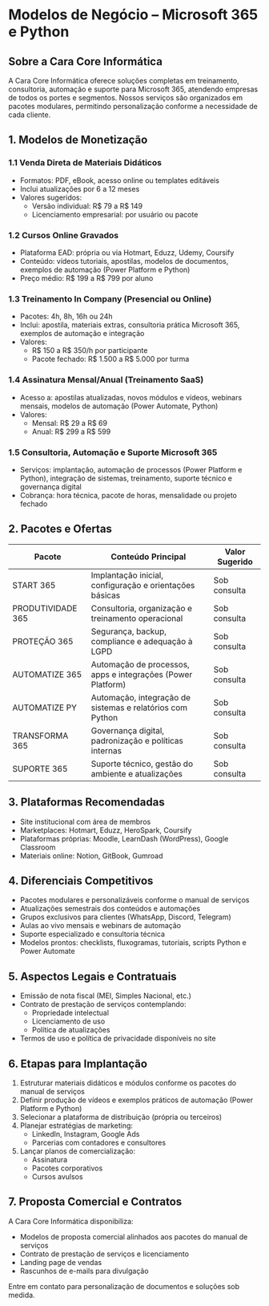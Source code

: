 # Modelos de Negócio – Microsoft 365 e Python

## Sobre a Cara Core Informática

A Cara Core Informática oferece soluções completas em treinamento, consultoria, automação e suporte para Microsoft 365, atendendo empresas de todos os portes e segmentos. Nossos serviços são organizados em pacotes modulares, permitindo personalização conforme a necessidade de cada cliente.

## 1. Modelos de Monetização

### 1.1 Venda Direta de Materiais Didáticos

- Formatos: PDF, eBook, acesso online ou templates editáveis
- Inclui atualizações por 6 a 12 meses
- Valores sugeridos:
  - Versão individual: R$ 79 a R$ 149
  - Licenciamento empresarial: por usuário ou pacote

### 1.2 Cursos Online Gravados

- Plataforma EAD: própria ou via Hotmart, Eduzz, Udemy, Coursify
- Conteúdo: vídeos tutoriais, apostilas, modelos de documentos, exemplos de automação (Power Platform e Python)
- Preço médio: R$ 199 a R$ 799 por aluno

### 1.3 Treinamento In Company (Presencial ou Online)

- Pacotes: 4h, 8h, 16h ou 24h
- Inclui: apostila, materiais extras, consultoria prática Microsoft 365, exemplos de automação e integração
- Valores:
  - R$ 150 a R$ 350/h por participante
  - Pacote fechado: R$ 1.500 a R$ 5.000 por turma

### 1.4 Assinatura Mensal/Anual (Treinamento SaaS)

- Acesso a: apostilas atualizadas, novos módulos e vídeos, webinars mensais, modelos de automação (Power Automate, Python)
- Valores:
  - Mensal: R$ 29 a R$ 69
  - Anual: R$ 299 a R$ 599

### 1.5 Consultoria, Automação e Suporte Microsoft 365

- Serviços: implantação, automação de processos (Power Platform e Python), integração de sistemas, treinamento, suporte técnico e governança digital
- Cobrança: hora técnica, pacote de horas, mensalidade ou projeto fechado

## 2. Pacotes e Ofertas

| Pacote            | Conteúdo Principal                                              | Valor Sugerido         |
|-------------------|----------------------------------------------------------------|------------------------|
| START 365         | Implantação inicial, configuração e orientações básicas         | Sob consulta           |
| PRODUTIVIDADE 365 | Consultoria, organização e treinamento operacional              | Sob consulta           |
| PROTEÇÃO 365      | Segurança, backup, compliance e adequação à LGPD                | Sob consulta           |
| AUTOMATIZE 365    | Automação de processos, apps e integrações (Power Platform)     | Sob consulta           |
| AUTOMATIZE PY     | Automação, integração de sistemas e relatórios com Python       | Sob consulta           |
| TRANSFORMA 365    | Governança digital, padronização e políticas internas           | Sob consulta           |
| SUPORTE 365       | Suporte técnico, gestão do ambiente e atualizações              | Sob consulta           |

## 3. Plataformas Recomendadas

- Site institucional com área de membros
- Marketplaces: Hotmart, Eduzz, HeroSpark, Coursify
- Plataformas próprias: Moodle, LearnDash (WordPress), Google Classroom
- Materiais online: Notion, GitBook, Gumroad

## 4. Diferenciais Competitivos

- Pacotes modulares e personalizáveis conforme o manual de serviços
- Atualizações semestrais dos conteúdos e automações
- Grupos exclusivos para clientes (WhatsApp, Discord, Telegram)
- Aulas ao vivo mensais e webinars de automação
- Suporte especializado e consultoria técnica
- Modelos prontos: checklists, fluxogramas, tutoriais, scripts Python e Power Automate

## 5. Aspectos Legais e Contratuais

- Emissão de nota fiscal (MEI, Simples Nacional, etc.)
- Contrato de prestação de serviços contemplando:
  - Propriedade intelectual
  - Licenciamento de uso
  - Política de atualizações
- Termos de uso e política de privacidade disponíveis no site

## 6. Etapas para Implantação

1. Estruturar materiais didáticos e módulos conforme os pacotes do manual de serviços
2. Definir produção de vídeos e exemplos práticos de automação (Power Platform e Python)
3. Selecionar a plataforma de distribuição (própria ou terceiros)
4. Planejar estratégias de marketing:
   - LinkedIn, Instagram, Google Ads
   - Parcerias com contadores e consultores
5. Lançar planos de comercialização:
   - Assinatura
   - Pacotes corporativos
   - Cursos avulsos

## 7. Proposta Comercial e Contratos

A Cara Core Informática disponibiliza:

- Modelos de proposta comercial alinhados aos pacotes do manual de serviços
- Contrato de prestação de serviços e licenciamento
- Landing page de vendas
- Rascunhos de e-mails para divulgação

Entre em contato para personalização de documentos e soluções sob medida.
